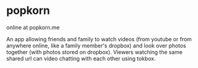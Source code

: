 popkorn
=======
online at popkorn.me

An app allowing friends and family to watch videos (from youtube or from
anywhere online, like a family member's dropbox) and look over photos together
(with photos stored on dropbox). Viewers watching the same shared url can video
chatting with each other using tokbox.


